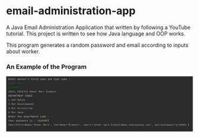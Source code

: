# email-administration-app

A Java Email Administration Application that written by following a YouTube tutorial. This project is written to see how Java language and OOP works.

This program generates a random password and email according to inputs about worker. 

### An Example of the Program

![example](https://github.com/avahmetozdemir/email-administration-app/blob/main/screenshot/email-administration.png?raw=true)